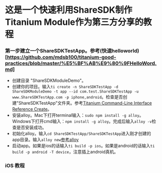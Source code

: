 这是一个快速利用ShareSDK制作Titanium Module作为第三方分享的教程
========================================================

### 第一步建立一个ShareSDKTestApp。参考(快速helloworld)[https://github.com/mdsb100/titanium-good-practices/blob/master/%E5%BF%AB%E9%80%9FHelloWord.md]
- 创建目录 "ShareSDKModuleDemo"。
- 创建你的项目。输入`ti create -n ShareSDKTestApp -d ShareSDKModuleDemo -t app --id com.test.ShareSDKTestApp -u www.ShareSDKTestApp.com -p iphone,android`。检查是否创建"ShareSDKTestApp"文件夹。参考[Titanium Command-Line Interface Reference Create](http://docs.appcelerator.com/titanium/3.0/#!/guide/Titanium_Command-Line_Interface_Reference-section-35619828_TitaniumCommand-LineInterfaceReference-Create)。
- 安装alloy。Mac下打开terminal输入：`sudo npm install -g alloy`。 Windows下打开cmd输入：`npm install -g alloy`。完成后输入`alloy -v`检查是否安装成功。
- 初始化alloy。输入`cd ShareSDKTestApp/ShareSDKTestApp`进入刚才创建的app目录。输入`alloy new`[参考alloy](http://docs.appcelerator.com/titanium/3.0/#!/guide/Alloy_Quick_Start)
- 启动app。如果是ios的话输入`ti build -p ios`。如果是android的话输入`ti build -p android -T device`，注意插上android真机。

### iOS 教程
